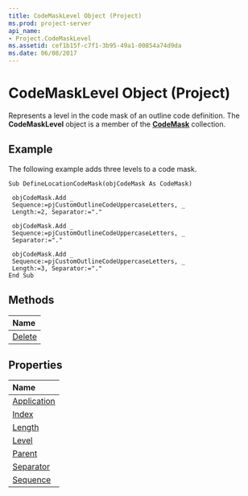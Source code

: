 ```yaml
---
title: CodeMaskLevel Object (Project)
ms.prod: project-server
api_name:
- Project.CodeMaskLevel
ms.assetid: cef1b15f-c7f1-3b95-49a1-00854a74d9da
ms.date: 06/08/2017
---
```



# CodeMaskLevel Object (Project)

Represents a level in the code mask of an outline code definition. The **CodeMaskLevel** object is a member of the **[CodeMask](codemask-object-project.md)** collection.
 


## Example

The following example adds three levels to a code mask.
 

 

```
Sub DefineLocationCodeMask(objCodeMask As CodeMask) 
 
 objCodeMask.Add _ 
 Sequence:=pjCustomOutlineCodeUppercaseLetters, _ 
 Length:=2, Separator:="." 
 
 objCodeMask.Add _ 
 Sequence:=pjCustomOutlineCodeUppercaseLetters, _ 
 Separator:="." 
 
 objCodeMask.Add _ 
 Sequence:=pjCustomOutlineCodeUppercaseLetters, _ 
 Length:=3, Separator:="." 
End Sub
```


## Methods



|**Name**|
|:-----|
|[Delete](codemasklevel-delete-method-project.md)|

## Properties



|**Name**|
|:-----|
|[Application](codemasklevel-application-property-project.md)|
|[Index](codemasklevel-index-property-project.md)|
|[Length](codemasklevel-length-property-project.md)|
|[Level](codemasklevel-level-property-project.md)|
|[Parent](codemasklevel-parent-property-project.md)|
|[Separator](codemasklevel-separator-property-project.md)|
|[Sequence](codemasklevel-sequence-property-project.md)|


